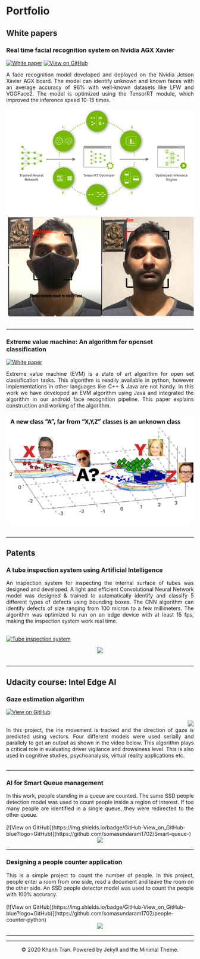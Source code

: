 # Portfolio

## White papers

### Real time facial recognition system on Nvidia AGX Xavier 

[![White paper](https://img.shields.io/badge/PDF-Read_paper-blue?logo=adobe-acrobat-reader&logoColor=white)](pdf/Face-on-edge-realtime-face-recognition.pdf)
[![View on GitHub](https://img.shields.io/badge/GitHub-View_on_GitHub-blue?logo=GitHub)](https://github.com/somasundaram1702/Unknown-face-recognition)

<div style="text-align: justify">A face recognition model developed and deployed on the Nvidia Jetson Xavier AGX board. The model can identify unknown and known faces with an average accuracy of 96% with well-known datasets like LFW and VGGFace2. The model is optimized using the TensorRT 
module, which improved the inference speed 10-15 times.</div>
<br>
<center><img src="images/Facerec_xavier_3.png"/></center>
<br>

---
### Extreme value machine: An algorithm for openset classification

[![White paper](https://img.shields.io/badge/PDF-Read_paper-blue?logo=adobe-acrobat-reader&logoColor=white)](pdf/EV_machine.pdf)

<div style="text-align: justify">Extreme value machine (EVM) is a state of art algorithm for open set classification tasks. This algorithm is readily available in python, however implementations in other languages like C++ & Java are not handy. In this work we have developed an EVM algorithm using Java and integrated the algorithm in our android face recognition pipeline. This paper explains construction and working of the algorithm.</div>
<br>
<center><img src="images/EVM_pic3.png"/></center>
<br>

---
## Patents
### A tube inspection system using Artificial Intelligence

<div style="text-align: justify">An inspection system for inspecting the internal surface of tubes was designed and developed. A light and efficient Convolutional Neural Network model was designed & trained to automatically identify and classify 5 different types of defects using bounding boxes. The CNN algorithm can identify defects of size ranging from 100 micron to a few millimeters. The algorithm was optimized to run on an edge device with at least 15 fps, making the inspection system work real time.</div>
<br>

[![Tube inspection system](https://img.shields.io/badge/Link-Read_patent-blue?logo=adobe-acrobat-reader&logoColor=white)](https://worldwide.espacenet.com/patent/search/family/062235809/publication/WO2019219956A1?q=somasundaram%20supriya%20sarkar%20sandvik)
<br>
<center><img src="images/blog_patent_pic.png"/></center>
<br>

---
## Udacity course: Intel Edge AI

### Gaze estimation algorithm

[![View on GitHub](https://img.shields.io/badge/GitHub-View_on_GitHub-blue?logo=GitHub)](https://github.com/somasundaram1702/Gaze-estimation-and-control-computer-pointer)

<img align= "right" src="images/gaze.gif">
<br>

<div style="text-align: justify">In this project, the iris movement is tracked and the direction of gaze is predicted using vectors. Four different models were used serially and parallely to get an output as shown in the video below. This algorithm plays a critical role in evaluating driver vigilance and drowsiness level. This is also used in cognitive studies, psychoanalysis, virtual reality applications etc.</div>
<br>


---

### AI for Smart Queue management

<div style="text-align: justify">In this work, people standing in a queue are counted. The same SSD people detection model was used to count people inside a region of interest. If too many people are identified in a single queue, they were redirected to the other queue.</div>
<br>
[![View on GitHub](https://img.shields.io/badge/GitHub-View_on_GitHub-blue?logo=GitHub)](https://github.com/somasundaram1702/Smart-queue-)
<br>
<center><img src="images/smart_queue.gif"/></center>

---

### Designing a people counter application

<div style="text-align: justify">This is a simple project to count the number of people. In this project, people enter a room from one side, read a document and leave the room on the other side. An SSD people detector model was used to count the people with 100% accuracy.</div> 
<br>
[![View on GitHub](https://img.shields.io/badge/GitHub-View_on_GitHub-blue?logo=GitHub)](https://github.com/somasundaram1702/people-counter-python)
<br>
<center><img src="images/people_counter.gif"/></center>

---


---
<center>© 2020 Khanh Tran. Powered by Jekyll and the Minimal Theme.</center>
